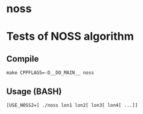 # noss
Tests of NOSS algorithm
====


Compile
----

    make CPPFLAGS=-D__DO_MAIN__ noss

Usage (BASH)
----

    [USE_NOSS2=] ./noss lon1 lon2[ lon3[ lon4[ ...]]

